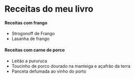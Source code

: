 # Receitas do meu livro

#### Receitas com frango

- Strogonoff de Frango
- Lasanha de frango

#### Receitas com carne de porco

- Leitão a pururuca
- Toucinho de porco dourado na manteiga e açafrão da terra
- Panceta defumada ao vinho do porto



